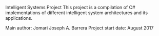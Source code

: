 Intelligent Systems Project
This project is a compilation of C# implementations of different intelligent system architectures and its applications.

Main author: Jomari Joseph A. Barrera
Project start date: August 2017


